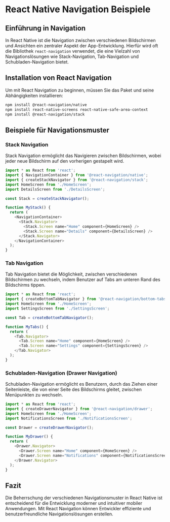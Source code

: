 
# React Native Navigation Beispiele

## Einführung in Navigation

In React Native ist die Navigation zwischen verschiedenen Bildschirmen und Ansichten ein zentraler Aspekt der App-Entwicklung. Hierfür wird oft die Bibliothek `react-navigation` verwendet, die eine Vielzahl von Navigationslösungen wie Stack-Navigation, Tab-Navigation und Schubladen-Navigation bietet.

## Installation von React Navigation

Um mit React Navigation zu beginnen, müssen Sie das Paket und seine Abhängigkeiten installieren:

```bash
npm install @react-navigation/native
npm install react-native-screens react-native-safe-area-context
npm install @react-navigation/stack
```

## Beispiele für Navigationsmuster

### Stack Navigation

Stack Navigation ermöglicht das Navigieren zwischen Bildschirmen, wobei jeder neue Bildschirm auf den vorherigen gestapelt wird.

```javascript
import * as React from 'react';
import { NavigationContainer } from '@react-navigation/native';
import { createStackNavigator } from '@react-navigation/stack';
import HomeScreen from './HomeScreen';
import DetailsScreen from './DetailsScreen';

const Stack = createStackNavigator();

function MyStack() {
  return (
    <NavigationContainer>
      <Stack.Navigator>
        <Stack.Screen name="Home" component={HomeScreen} />
        <Stack.Screen name="Details" component={DetailsScreen} />
      </Stack.Navigator>
    </NavigationContainer>
  );
}
```

### Tab Navigation

Tab Navigation bietet die Möglichkeit, zwischen verschiedenen Bildschirmen zu wechseln, indem Benutzer auf Tabs am unteren Rand des Bildschirms tippen.

```javascript
import * as React from 'react';
import { createBottomTabNavigator } from '@react-navigation/bottom-tabs';
import HomeScreen from './HomeScreen';
import SettingsScreen from './SettingsScreen';

const Tab = createBottomTabNavigator();

function MyTabs() {
  return (
    <Tab.Navigator>
      <Tab.Screen name="Home" component={HomeScreen} />
      <Tab.Screen name="Settings" component={SettingsScreen} />
    </Tab.Navigator>
  );
}
```

### Schubladen-Navigation (Drawer Navigation)

Schubladen-Navigation ermöglicht es Benutzern, durch das Ziehen einer Seitenleiste, die von einer Seite des Bildschirms gleitet, zwischen Menüpunkten zu wechseln.

```javascript
import * as React from 'react';
import { createDrawerNavigator } from '@react-navigation/drawer';
import HomeScreen from './HomeScreen';
import NotificationsScreen from './NotificationsScreen';

const Drawer = createDrawerNavigator();

function MyDrawer() {
  return (
    <Drawer.Navigator>
      <Drawer.Screen name="Home" component={HomeScreen} />
      <Drawer.Screen name="Notifications" component={NotificationsScreen} />
    </Drawer.Navigator>
  );
}
```

## Fazit

Die Beherrschung der verschiedenen Navigationsmuster in React Native ist entscheidend für die Entwicklung moderner und intuitiver mobiler Anwendungen. Mit React Navigation können Entwickler effiziente und benutzerfreundliche Navigationslösungen erstellen.

